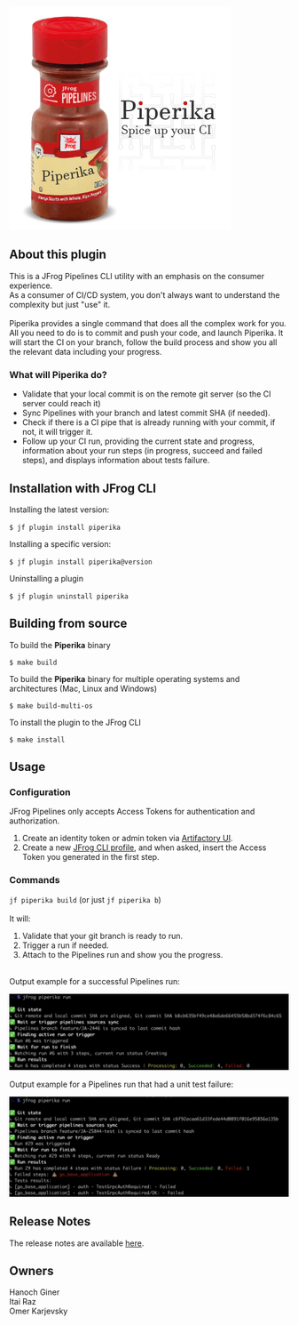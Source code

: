 <img src="assets/logo.png" alt="drawing" width="400" height="400"/>


## About this plugin
This is a JFrog Pipelines CLI utility with an emphasis on the consumer experience.</br>
As a consumer of CI/CD system, you don't always want to understand the complexity but just "use" it.</br></br>
Piperika provides a single command that does all the complex work for you.</br>
All you need to do is to commit and push your code, and launch Piperika. It will start the CI on your branch, follow the build process and show you all the relevant data including your progress. 

### What will Piperika do?
* Validate that your local commit is on the remote git server (so the CI server could reach it)
* Sync Pipelines with your branch and latest commit SHA (if needed).
* Check if there is a CI pipe that is already running with your commit, if not, it will trigger it.
* Follow up your CI run, providing the current state and progress, information about your run steps (in progress, succeed and failed steps), and displays information about tests failure.

## Installation with JFrog CLI
Installing the latest version:

`$ jf plugin install piperika`

Installing a specific version:

`$ jf plugin install piperika@version`

Uninstalling a plugin

`$ jf plugin uninstall piperika`

## Building from source
To build the **Piperika** binary
```shell
$ make build
```

To build the **Piperika** binary for multiple operating systems and architectures (Mac, Linux and Windows)
```shell
$ make build-multi-os
```

To install the plugin to the JFrog CLI
```shell
$ make install
```

## Usage
### Configuration
JFrog Pipelines only accepts Access Tokens for authentication and authorization.</br>
1. Create an identity token or admin token via [Artifactory UI](https://jfrog.com/knowledge-base/how-to-generate-an-access-token-video/). </br>
2. Create a new [JFrog CLI profile](https://jfrog.com/knowledge-base/how-to-configure-jfrog-cli-to-work-with-artifactory-video/), and when asked, insert the Access Token you generated in the first step.</br>

### Commands
`jf piperika build` (or just `jf piperika b`)</br></br>
It will: 
1. Validate that your git branch is ready to run.
2. Trigger a run if needed.
3. Attach to the Pipelines run and show you the progress.
</br></br>

Output example for a successful Pipelines run:

<img src="assets/output_successful_run.png" alt="drawing"/>

Output example for a Pipelines run that had a unit test failure:

<img src="assets/output_test_failure.png" alt="drawing"/>

## Release Notes
The release notes are available [here](RELEASE.md).

## Owners
Hanoch Giner</br>
Itai Raz</br>
Omer Karjevsky